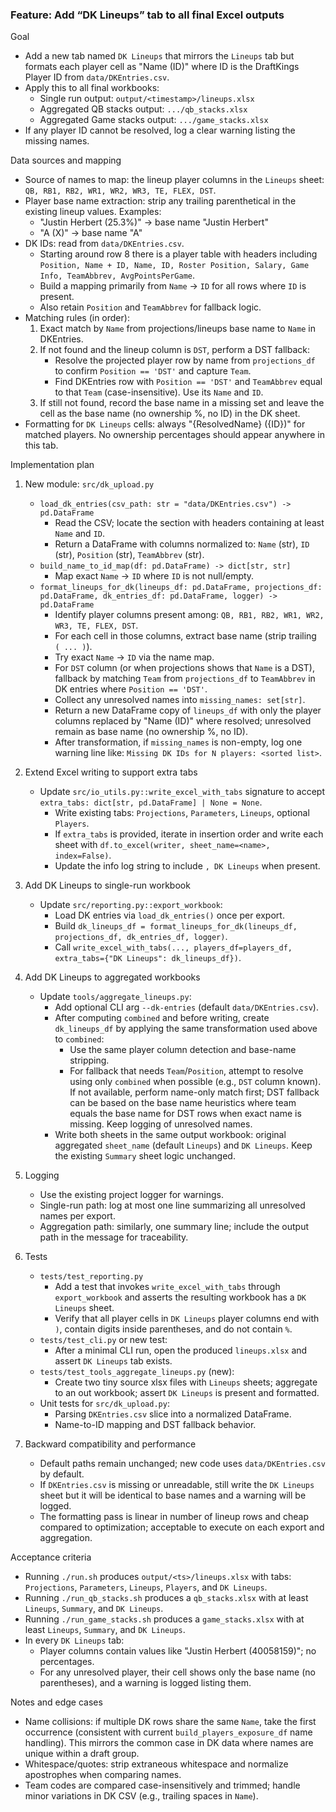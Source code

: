 ### Feature: Add “DK Lineups” tab to all final Excel outputs

Goal
- Add a new tab named `DK Lineups` that mirrors the `Lineups` tab but formats each player cell as "Name (ID)" where ID is the DraftKings Player ID from `data/DKEntries.csv`.
- Apply this to all final workbooks:
  - Single run output: `output/<timestamp>/lineups.xlsx`
  - Aggregated QB stacks output: `.../qb_stacks.xlsx`
  - Aggregated Game stacks output: `.../game_stacks.xlsx`
- If any player ID cannot be resolved, log a clear warning listing the missing names.

Data sources and mapping
- Source of names to map: the lineup player columns in the `Lineups` sheet: `QB, RB1, RB2, WR1, WR2, WR3, TE, FLEX, DST`.
- Player base name extraction: strip any trailing parenthetical in the existing lineup values. Examples:
  - "Justin Herbert (25.3%)" -> base name "Justin Herbert"
  - "A (X)" -> base name "A"
- DK IDs: read from `data/DKEntries.csv`.
  - Starting around row 8 there is a player table with headers including `Position, Name + ID, Name, ID, Roster Position, Salary, Game Info, TeamAbbrev, AvgPointsPerGame`.
  - Build a mapping primarily from `Name` -> `ID` for all rows where `ID` is present.
  - Also retain `Position` and `TeamAbbrev` for fallback logic.
- Matching rules (in order):
  1) Exact match by `Name` from projections/lineups base name to `Name` in DKEntries.
  2) If not found and the lineup column is `DST`, perform a DST fallback:
     - Resolve the projected player row by name from `projections_df` to confirm `Position == 'DST'` and capture `Team`.
     - Find DKEntries row with `Position == 'DST'` and `TeamAbbrev` equal to that `Team` (case-insensitive). Use its `Name` and `ID`.
  3) If still not found, record the base name in a missing set and leave the cell as the base name (no ownership %, no ID) in the DK sheet.
- Formatting for `DK Lineups` cells: always "{ResolvedName} ({ID})" for matched players. No ownership percentages should appear anywhere in this tab.

Implementation plan
1) New module: `src/dk_upload.py`
   - `load_dk_entries(csv_path: str = "data/DKEntries.csv") -> pd.DataFrame`
     - Read the CSV; locate the section with headers containing at least `Name` and `ID`.
     - Return a DataFrame with columns normalized to: `Name` (str), `ID` (str), `Position` (str), `TeamAbbrev` (str).
   - `build_name_to_id_map(df: pd.DataFrame) -> dict[str, str]`
     - Map exact `Name` -> `ID` where `ID` is not null/empty.
   - `format_lineups_for_dk(lineups_df: pd.DataFrame, projections_df: pd.DataFrame, dk_entries_df: pd.DataFrame, logger) -> pd.DataFrame`
     - Identify player columns present among: `QB, RB1, RB2, WR1, WR2, WR3, TE, FLEX, DST`.
     - For each cell in those columns, extract base name (strip trailing ` ( ... )`).
     - Try exact `Name` -> `ID` via the name map.
     - For `DST` column (or when projections shows that `Name` is a DST), fallback by matching `Team` from `projections_df` to `TeamAbbrev` in DK entries where `Position == 'DST'`.
     - Collect any unresolved names into `missing_names: set[str]`.
     - Return a new DataFrame copy of `lineups_df` with only the player columns replaced by "Name (ID)" where resolved; unresolved remain as base name (no ownership %, no ID).
     - After transformation, if `missing_names` is non-empty, log one warning line like: `Missing DK IDs for N players: <sorted list>`.

2) Extend Excel writing to support extra tabs
   - Update `src/io_utils.py::write_excel_with_tabs` signature to accept `extra_tabs: dict[str, pd.DataFrame] | None = None`.
     - Write existing tabs: `Projections`, `Parameters`, `Lineups`, optional `Players`.
     - If `extra_tabs` is provided, iterate in insertion order and write each sheet with `df.to_excel(writer, sheet_name=<name>, index=False)`.
     - Update the info log string to include `, DK Lineups` when present.

3) Add DK Lineups to single-run workbook
   - Update `src/reporting.py::export_workbook`:
     - Load DK entries via `load_dk_entries()` once per export.
     - Build `dk_lineups_df = format_lineups_for_dk(lineups_df, projections_df, dk_entries_df, logger)`.
     - Call `write_excel_with_tabs(..., players_df=players_df, extra_tabs={"DK Lineups": dk_lineups_df})`.

4) Add DK Lineups to aggregated workbooks
   - Update `tools/aggregate_lineups.py`:
     - Add optional CLI arg `--dk-entries` (default `data/DKEntries.csv`).
     - After computing `combined` and before writing, create `dk_lineups_df` by applying the same transformation used above to `combined`:
       - Use the same player column detection and base-name stripping.
       - For fallback that needs `Team`/`Position`, attempt to resolve using only `combined` when possible (e.g., `DST` column known). If not available, perform name-only match first; DST fallback can be based on the base name heuristics where team equals the base name for DST rows when exact name is missing. Keep logging of unresolved names.
     - Write both sheets in the same output workbook: original aggregated `sheet_name` (default `Lineups`) and `DK Lineups`. Keep the existing `Summary` sheet logic unchanged.

5) Logging
   - Use the existing project logger for warnings.
   - Single-run path: log at most one line summarizing all unresolved names per export.
   - Aggregation path: similarly, one summary line; include the output path in the message for traceability.

6) Tests
   - `tests/test_reporting.py`
     - Add a test that invokes `write_excel_with_tabs` through `export_workbook` and asserts the resulting workbook has a `DK Lineups` sheet.
     - Verify that all player cells in `DK Lineups` player columns end with `)`, contain digits inside parentheses, and do not contain `%`.
   - `tests/test_cli.py` or new test:
     - After a minimal CLI run, open the produced `lineups.xlsx` and assert `DK Lineups` tab exists.
   - `tests/test_tools_aggregate_lineups.py` (new):
     - Create two tiny source xlsx files with `Lineups` sheets; aggregate to an out workbook; assert `DK Lineups` is present and formatted.
   - Unit tests for `src/dk_upload.py`:
     - Parsing `DKEntries.csv` slice into a normalized DataFrame.
     - Name-to-ID mapping and DST fallback behavior.

7) Backward compatibility and performance
   - Default paths remain unchanged; new code uses `data/DKEntries.csv` by default.
   - If `DKEntries.csv` is missing or unreadable, still write the `DK Lineups` sheet but it will be identical to base names and a warning will be logged.
   - The formatting pass is linear in number of lineup rows and cheap compared to optimization; acceptable to execute on each export and aggregation.

Acceptance criteria
- Running `./run.sh` produces `output/<ts>/lineups.xlsx` with tabs: `Projections`, `Parameters`, `Lineups`, `Players`, and `DK Lineups`.
- Running `./run_qb_stacks.sh` produces a `qb_stacks.xlsx` with at least `Lineups`, `Summary`, and `DK Lineups`.
- Running `./run_game_stacks.sh` produces a `game_stacks.xlsx` with at least `Lineups`, `Summary`, and `DK Lineups`.
- In every `DK Lineups` tab:
  - Player columns contain values like "Justin Herbert (40058159)"; no percentages.
  - For any unresolved player, their cell shows only the base name (no parentheses), and a warning is logged listing them.

Notes and edge cases
- Name collisions: if multiple DK rows share the same `Name`, take the first occurrence (consistent with current `build_players_exposure_df` name handling). This mirrors the common case in DK data where names are unique within a draft group.
- Whitespace/quotes: strip extraneous whitespace and normalize apostrophes when comparing names.
- Team codes are compared case-insensitively and trimmed; handle minor variations in DK CSV (e.g., trailing spaces in `Name`).
